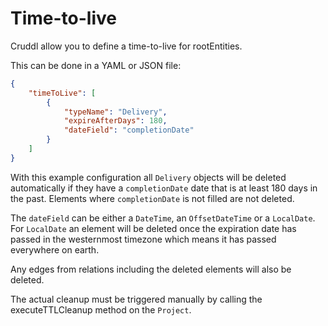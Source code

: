 # Time-to-live

Cruddl allow you to define a time-to-live for rootEntities.

This can be done in a YAML or JSON file:

```json
{
    "timeToLive": [
        {
            "typeName": "Delivery",
            "expireAfterDays": 180,
            "dateField": "completionDate"
        }
    ]
}
```

With this example configuration all `Delivery` objects will be deleted automatically if they have a `completionDate`
date that is at least 180 days in the past. Elements where `completionDate` is not filled are not deleted.

The `dateField` can be either a `DateTime`, an `OffsetDateTime` or a `LocalDate`. For `LocalDate` an element will be
deleted once the expiration date has passed in the westernmost timezone which means it has passed everywhere on earth.

Any edges from relations including the deleted elements will also be deleted.

The actual cleanup must be triggered manually by calling the executeTTLCleanup method on the `Project`.
